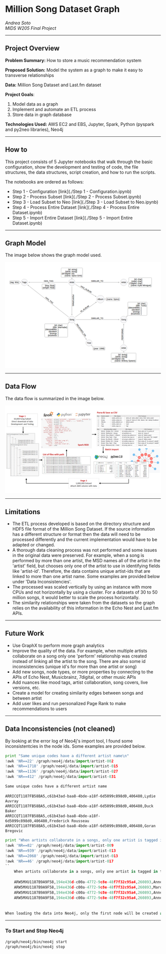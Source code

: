 
# Million Song Dataset Graph

*Andrea Soto*  
*MIDS W205 Final Project*  

---
## Project Overview

**Problem Summary:** How to store a music recommendation system

**Proposed Solution:** Model the system as a graph to make it easy to transverse relationships 

**Data:** Million Song Dataset and Last.fm dataset 

**Project Goals**: 

1. Model data as a graph
2. Implement and automate an ETL process
3. Store data in graph database

**Technologies Used:** AWS EC2 and EBS, Jupyter, Spark, Python (pyspark and py2neo libraries), Neo4j


---
## How to 

This project consists of 5 Jupyter notebooks that walk through the basic configuration, show the development and testing of code, the file structures, the data structures, script creation, and how to run the scripts.

The notebooks are ordered as follows:

- Step 1 - Configuration [link](./Step 1 - Configuration.ipynb)  
- Step 2 - Process Subset [link](./Step 2 - Process Subset.ipynb)  
- Step 3 - Load Subset to Neo [link](./Step 3 - Load Subset to Neo.ipynb)  
- Step 4 - Process Entire Dataset [link](./Step 4 - Process Entire Dataset.ipynb)  
- Step 5 - Import Entire Dataset [link](./Step 5 - Import Entire Dataset.ipynb)  

---

## Graph Model

The image below shows the graph model used.

![Model](./images/GraphModel.png)

---

## Data Flow

The data flow is summarized in the image below.

![Data Flow](./images/DataFlow.png)

---
## Limitations

- The ETL process developed is based on the directory structure and HDF5 file format of the Million Song Dataset. If the source information has a different structure or format then the data will need to be processed differently and the current implementation would have to be adapted or changed.
- A thorough data cleaning process was not performed and some issues in the original data were preserved. For example, when a song is performed by more than one artist, the MSD names all of the artist in the 'artist' field, but chooses only one of the artist to use in identifying fields like 'artist-id'. Therefore, the data contains unique artist-ids that are linked to more than one artist name. Some examples are provided below under 'Data Inconsistencies'.
- The processed was scaled vertically by using an instance with more CPUs and not horizontally by using a cluster. For a datasets of 30 to 50 million songs, it would better to scale the process horizontally.
- The similarity relationships were taken from the datasets so the graph relies on the availability of this information in the Echo Nest and Last.fm APIs.


---

## Future Work

- Use GraphX to perform more graph analytics
- Improve the quality of the data. For example, when multiple artists collaborate on a song only one 'perform' relationship was created instead of linking all the artist to the song. There are also some id inconsistencies (unique id's for more than one artist or song)
- Add new songs, node types, or more properties by connecting to the APIs of Echo Nest, Musicbrainz, 7digital, or other music APIs
- Add nuances like mood tags, artist collaboration, song covers, live versions, etc.
- Create a model for creating similarity edges between songs and between artist
- Add user likes and run personalized Page Rank to make recommendations to users

---
## Data Inconsistencies (not cleaned)

By looking at the error log of Neo4j's import tool, I found some inconsistentcies in the node ids. Some examples are provided below.


```python
print "Same unique codes have a different artist name\n"
!awk 'NR==22' /graph/neo4j/data/import/artist-002
!awk 'NR==1718' /graph/neo4j/data/import/artist-015
!awk 'NR==1136' /graph/neo4j/data/import/artist-027
!awk 'NR==412' /graph/neo4j/data/import/artist-031
```

    Same unique codes have a different artist name
    
    ARRICQT1187FB58BA5,c61b43ad-baa8-4bde-a18f-6d5099c898d0,406480,Lydie Auvray
    ARRICQT1187FB58BA5,c61b43ad-baa8-4bde-a18f-6d5099c898d0,406480,Duck Baker
    ARRICQT1187FB58BA5,c61b43ad-baa8-4bde-a18f-6d5099c898d0,406480,Frederick Rousseau
    ARRICQT1187FB58BA5,c61b43ad-baa8-4bde-a18f-6d5099c898d0,406480,Goran Bregovic



```python
print "When artists collaborate in a songs, only one artist is tagged in the data\n"
!awk 'NR==82' /graph/neo4j/data/import/artist-009
!awk 'NR==939' /graph/neo4j/data/import/artist-013
!awk 'NR==2068' /graph/neo4j/data/import/artist-013
!awk 'NR==46' /graph/neo4j/data/import/artist-017
``
    When artists collaborate in a songs, only one artist is tagged in the data
    
    ARW5MXU1187B9A9F58,194e436d-c00a-4772-9c8e-48f7f32c95a4,260893,Anne Linnet;Mek Pek
    ARW5MXU1187B9A9F58,194e436d-c00a-4772-9c8e-48f7f32c95a4,260893,Marquis De Sade_ Anne Linnet
    ARW5MXU1187B9A9F58,194e436d-c00a-4772-9c8e-48f7f32c95a4,260893,Anne Linnet;Sanne Salomonsen
    ARW5MXU1187B9A9F58,194e436d-c00a-4772-9c8e-48f7f32c95a4,260893,Anne Linnet


When loading the data into Neo4j, only the first node will be created and any repeated nodes will be ignored. This will create errors in the Artist names and relationships. 
```

---
### To Start and Stop Neo4j

```
/graph/neo4j/bin/neo4j start
/graph/neo4j/bin/neo4j stop
```
